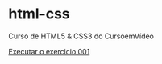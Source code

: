 # html-css
Curso de HTML5 & CSS3 do CursoemVídeo

<a href="ps://vitorguilherme-181.github.io/html-css/exercicios/ex001/index.html">Executar o exercicio 001</a>